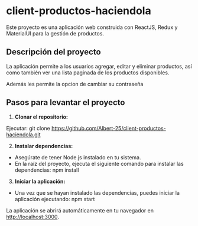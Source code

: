# client-productos-haciendola 

Este proyecto es una aplicación web construida con ReactJS, Redux y MaterialUI para la gestión de productos.

## Descripción del proyecto

La aplicación permite a los usuarios agregar, editar y eliminar productos, así como también ver una lista paginada de los productos disponibles.

Además les permite la opcion de cambiar su contraseña

## Pasos para levantar el proyecto

1. **Clonar el repositorio:**

Ejecutar: git clone https://github.com/Albert-25/client-productos-haciendola.git

2. **Instalar dependencias:**
- Asegúrate de tener Node.js instalado en tu sistema.
- En la raíz del proyecto, ejecuta el siguiente comando para instalar las dependencias: npm install


3. **Iniciar la aplicación:**
- Una vez que se hayan instalado las dependencias, puedes iniciar la aplicación ejecutando: npm start

La aplicación se abrirá automáticamente en tu navegador en [http://localhost:3000](http://localhost:3000).